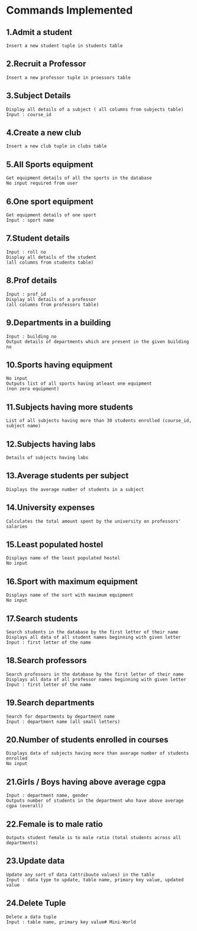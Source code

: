 # Commands Implemented

## 1.Admit a student
    Insert a new student tuple in students table

## 2.Recruit a Professor
    Insert a new professor tuple in proessors table

## 3.Subject Details
    Display all details of a subject ( all columns from subjects table)
    Input : course_id

## 4.Create a new club
    Insert a new club tuple in clubs table

## 5.All Sports equipment
    Get equipment details of all the sports in the database
    No input required from user

## 6.One sport equipment
    Get equipment details of one sport
    Input : sport name

## 7.Student details
    Input : roll no 
    Display all details of the student
    (all columns from students table)

## 8.Prof details
    Input : prof_id
    Display all details of a professor
    (all columns from professors table)

## 9.Departments in a building
    Input : building no
    Output details of departments which are present in the given building no

## 10.Sports having equipment
    No input
    Outputs list of all sports having atleast one equipment
    (non zero equipment)

## 11.Subjects having more students
    List of all subjects having more than 30 students enrolled (course_id, subject name)

## 12.Subjects having labs
    Details of subjects having labs

## 13.Average students per subject
    Displays the average number of students in a subject

## 14.University expenses
    Calculates the total amount spent by the university on professors' salaries

## 15.Least populated hostel
    Displays name of the least populated hostel
    No input

## 16.Sport with maximum equipment
    Displays name of the sort with maximum equipment
    No input

## 17.Search students
    Search students in the database by the first letter of their name
    Displays all data of all student names beginning with given letter
    Input : first letter of the name

## 18.Search professors
    Search professors in the database by the first letter of their name
    Displays all data of all professor names beginning with given letter
    Input : first letter of the name

## 19.Search departments
    Search for departments by department name
    Input : department name (all small letters)

## 20.Number of students enrolled in courses
    Displays data of subjects having more than average number of students enrolled
    No input

## 21.Girls / Boys having above average cgpa
    Input : department name, gender
    Outputs number of students in the department who have above average cgpa (overall)

## 22.Female is to male ratio
    Outputs student female is to male ratio (total students across all departments)

## 23.Update data
    Update any sort of data (attribuute values) in the table
    Input : data type to update, table name, primary key value, updated value

## 24.Delete Tuple
    Delete a data tuple
    Input : table name, primary key value# Mini-World
